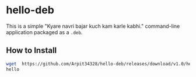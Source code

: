 # hello-deb

This is a simple "Kyare navri bajar kuch kam karle kabhi." command-line application packaged as a `.deb`.

## How to Install

```bash
wget  https://github.com/Arpit34328/hello-deb/releases/download/v1.0/hello_1.0-1.deb
hello
